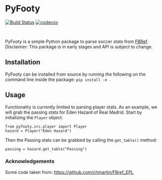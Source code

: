 # PyFooty
[![Build Status](https://dev.azure.com/rayamatsumoto/pyfooty/_apis/build/status/rmatsum836.pyfooty?branchName=master)](https://dev.azure.com/rayamatsumoto/pyfooty/_build/latest?definitionId=3&branchName=master)
[![codecov](https://codecov.io/gh/rmatsum836/pyfooty/branch/master/graph/badge.svg)](https://codecov.io/gh/rmatsum836/pyfooty)

<br>

PyFooty is a simple Python package to parse soccer stats from [FBRef](https://fbref.com/en/).
<br/>
Disclaimer: This package is in early stages and API is subject to change.

## Installation
PyFooty can be installed from source by running the following on the command line inside the package: `pip
install -e .`

## Usage
Functionality is currently limited to parsing player stats.  As an example, we will grab the passing stats for
Eden Hazard of Real Madrid.  Start by initializing the `Player` object:
```
from pyfooty.src.player import Player
hazard = Player("Eden Hazard")
```

Then the Passing stats can be grabbed by calling the `get_table()` method:
```
passing = hazard.get_table("Passing")
```
### Acknowledgements
Some code taken from: https://github.com/chmartin/FBref_EPL
